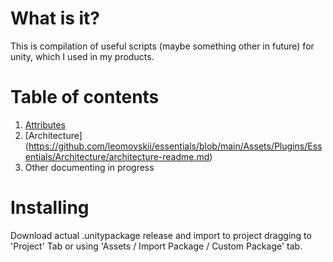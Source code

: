 # What is it?
This is compilation of useful scripts (maybe something other in future) for unity, which I used in my products.

# Table of contents
1. [Attributes](https://github.com/leomovskii/essentials/blob/main/Assets/Plugins/Essentials/Attributes/attributes-readme.md)
2. [Architecture] (https://github.com/leomovskii/essentials/blob/main/Assets/Plugins/Essentials/Architecture/architecture-readme.md)
3. Other documenting in progress

# Installing
Download actual .unitypackage release and import to project dragging to 'Project' Tab or using 'Assets / Import Package / Custom Package' tab.
